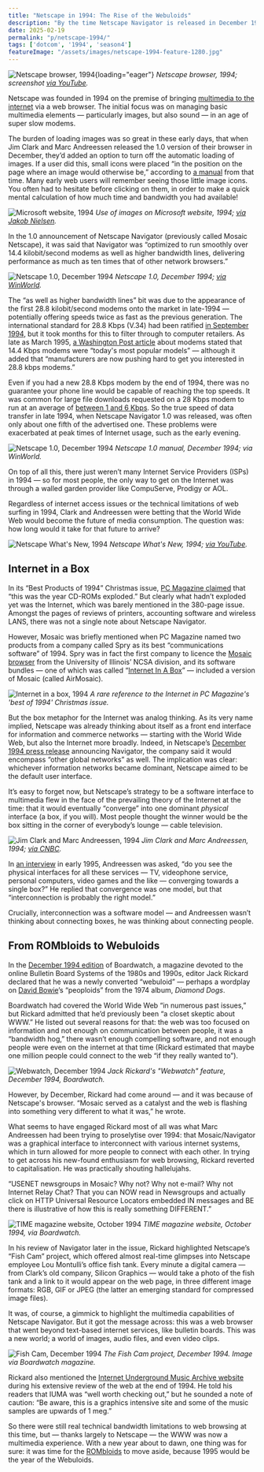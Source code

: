 ```yaml
---
title: "Netscape in 1994: The Rise of the Webuloids"
description: "By the time Netscape Navigator is released in December 1994, the World Wide Web is beginning to overcome bandwidth restrictions and live up to its potential as a multimedia portal to the internet."
date: 2025-02-19
permalink: "p/netscape-1994/"
tags: ['dotcom', '1994', 'season4']
featureImage: "/assets/images/netscape-1994-feature-1280.jpg"
---
```


![Netscape browser, 1994](/assets/images/netscape-1994-feature-1280.jpg){loading="eager"}
*Netscape browser, 1994; screenshot [via YouTube](https://www.youtube.com/watch?v=wjkwTrPZ9Dk).*

Netscape was founded in 1994 on the premise of bringing [multimedia to the internet](/p/multimedia-gulch-1994/) via a web browser. The initial focus was on managing basic multimedia elements — particularly images, but also sound — in an age of super slow modems.

The burden of loading images was so great in these early days, that when Jim Clark and Marc Andreessen released the 1.0 version of their browser in December, they’d added an option to turn off the automatic loading of images. If a user did this, small icons were placed “in the position on the page where an image would otherwise be,” according to [a manual](https://web.archive.org/web/20000816221942/http://home.mcom.com/home/manual_docs/learn.html#C9) from that time. Many early web users will remember seeing those little image icons. You often had to hesitate before clicking on them, in order to make a quick mental calculation of how much time and bandwidth you had available!

![Microsoft website, 1994](/assets/images/1994_ms_webmaster.jpg)
*Use of images on Microsoft website, 1994; [via Jakob Nielsen](https://www.nngroup.com/articles/1994-web-usability-report/).*

In the 1.0 announcement of Netscape Navigator (previously called Mosaic Netscape), it was said that Navigator was “optimized to run smoothly over 14.4 kilobit/second modems as well as higher bandwidth lines, delivering performance as much as ten times that of other network browsers.”

![Netscape 1.0, December 1994](/assets/images/Netscape1-screenshot.png)
*Netscape 1.0, December 1994; [via WinWorld](https://winworldpc.com/product/netscape-navigator/1x).*

The “as well as higher bandwidth lines” bit was due to the appearance of the first 28.8 kilobit/second modems onto the market in late-1994 — potentially offering speeds twice as fast as the previous generation. The international standard for 28.8 Kbps (V.34) had been ratified [in September 1994](https://www.itu.int/rec/T-REC-V.34-199409-S/en), but it took months for this to filter through to computer retailers. As late as March 1995, [a Washington Post article](https://www.washingtonpost.com/archive/business/1995/03/13/with-modems-speed-is-the-need-if-you-want-to-succeed/9cafd33c-5fa0-49dd-b0a4-fda5b18d284e/) about modems stated that 14.4 Kbps modems were “today's most popular models” — although it added that “manufacturers are now pushing hard to get you interested in 28.8 kbps modems.”

Even if you had a new 28.8 Kbps modem by the end of 1994, there was no guarantee your phone line would be capable of reaching the top speeds. It was common for large file downloads requested on a 28 Kbps modem to run at an average of [between 1 and 6 Kbps](https://www.gwsmedia.com/articles/how-internet-system-requirements-have-changed). So the true speed of data transfer in late 1994, when Netscape Navigator 1.0 was released, was often only about one fifth of the advertised one. These problems were exacerbated at peak times of Internet usage, such as the early evening.

![Netscape 1.0, December 1994](/assets/images/Netscape1-manual.jpg)
*Netscape 1.0 manual, December 1994; via WinWorld.*

On top of all this, there just weren’t many Internet Service Providers (ISPs) in 1994 — so for most people, the only way to get on the Internet was through a walled garden provider like CompuServe, Prodigy or AOL.

Regardless of internet access issues or the technical limitations of web surfing in 1994, Clark and Andreessen were betting that the World Wide Web would become the future of media consumption. The question was: how long would it take for that future to arrive?

![Netscape What's New, 1994](/assets/images/netscape-whatsnew-1994.jpg)
*Netscape What's New, 1994; [via YouTube](https://www.youtube.com/watch?v=wjkwTrPZ9Dk).*

## Internet in a Box

In its “Best Products of 1994” Christmas issue, [PC Magazine claimed](https://archive.org/details/pc-magazine-best-products-of-1994-jan-1995/page/n107/mode/2up?view=theater) that “this was the year CD-ROMs exploded.” But clearly what hadn’t exploded yet was the Internet, which was barely mentioned in the 380-page issue. Amongst the pages of reviews of printers, accounting software and wireless LANS, there was not a single note about Netscape Navigator. 

However, Mosaic was briefly mentioned when PC Magazine named two products from a company called Spry as its best “communications software” of 1994. Spry was in fact the first company to licence the [Mosaic browser](/p/1993-mosaic-launches-and-the-web-is-set-free/) from the University of Illinois’ NCSA division, and its software bundles — one of which was called “[Internet In A Box](https://arstechnica.com/information-technology/2014/10/opening-an-internet-time-capsule-internet-in-a-box-for-win95/)” — included a version of Mosaic (called AirMosaic). 

![Internet in a box, 1994](/assets/images/internet-box-1994.jpg)
*A rare reference to the Internet in PC Magazine's 'best of 1994' Christmas issue.*

But the box metaphor for the Internet was analog thinking. As its very name implied, Netscape was already thinking about itself as a front end interface for information and commerce networks — starting with the World Wide Web, but also the Internet more broadly. Indeed, in Netscape’s [December 1994 press release](https://web.archive.org/web/20050326152726/http://wp.netscape.com/newsref/pr/newsrelease8.html) announcing Navigator, the company said it would encompass “other global networks” as well. The implication was clear: whichever information networks became dominant, Netscape aimed to be the default user interface.

It’s easy to forget now, but Netscape’s strategy to be a software interface to multimedia flew in the face of the prevailing theory of the Internet at the time: that it would eventually “converge” into one dominant *physical* interface (a box, if you will). Most people thought the winner would be the box sitting in the corner of everybody’s lounge — cable television.

![Jim Clark and Marc Andreessen, 1994](/assets/images/marc-jim-1994.jpg)
*Jim Clark and Marc Andreessen, 1994; [via CNBC](https://www.cnbc.com/video/2019/04/04/this-day-in-history-april-4-2019.html).*

In [an interview](http://users.rcn.com/thomst/marca.html) in early 1995, Andreessen was asked, “do you see the physical interfaces for all these services — TV, videophone service, personal computers, video games and the like — converging towards a single box?” He replied that convergence was one model, but that “interconnection is probably the right model.” 

Crucially, interconnection was a software model — and Andreessen wasn’t thinking about connecting boxes, he was thinking about connecting people.

## From ROMbloids to Webuloids

In the [December 1994 edition](https://archive.org/details/Boardwatch1994-12/) of Boardwatch, a magazine devoted to the online Bulletin Board Systems of the 1980s and 1990s, editor Jack Rickard declared that he was a newly converted “webuloid” — perhaps a wordplay on [David Bowie](/p/bowienet-the-inside-story/)’s “peoploids” from the 1974 album, *Diamond Dogs*.

Boardwatch had covered the World Wide Web “in numerous past issues,” but Rickard admitted that he’d previously been “a closet skeptic about WWW.” He listed out several reasons for that: the web was too focused on information and not enough on communication between people, it was a “bandwidth hog,” there wasn’t enough compelling software, and not enough people were even on the internet at that time (Rickard estimated that maybe one million people could connect to the web “if they really wanted to”).

![Webwatch, December 1994](/assets/images/webwatch-1994c.jpg)
*Jack Rickard's "Webwatch" feature, December 1994, Boardwatch.*

However, by December, Rickard had come around — and it was because of Netscape's browser. “Mosaic served as a catalyst and the web is flashing into something very different to what it was,” he wrote.

What seems to have engaged Rickard most of all was what Marc Andreessen had been trying to proselytise over 1994: that Mosaic/Navigator was a graphical interface to interconnect with various internet systems, which in turn allowed for more people to connect with each other. In trying to get across his new-found enthusiasm for web browsing, Rickard reverted to capitalisation. He was practically shouting hallelujahs.

“USENET newsgroups in Mosaic? Why not? Why not e-mail? Why not Internet Relay Chat? That you can NOW read in Newsgroups and actually click on HTTP Universal Resource Locators embedded IN messages and BE there is illustrative of how this is really something DIFFERENT.”

![TIME magazine website, October 1994](/assets/images/time-mag-website-oct1994.jpg)
*TIME magazine website, October 1994, via Boardwatch.*
 
In his review of Navigator later in the issue, Rickard highlighted Netscape’s “Fish Cam” project, which offered almost real-time glimpses into Netscape employee Lou Montulli’s office fish tank. Every minute a digital camera — from Clark’s old company, Silicon Graphics — would take a photo of the fish tank and a link to it would appear on the web page, in three different image formats: RGB, GIF or JPEG (the latter an emerging standard for compressed image files).

It was, of course, a gimmick to highlight the multimedia capabilities of Netscape Navigator. But it got the message across: this was a web browser that went beyond text-based internet services, like bulletin boards. This was a new world; a world of images, audio files, and even video clips. 

![Fish Cam, December 1994](/assets/images/fish-cam-1994.jpg)
*The Fish Cam project, December 1994. Image via Boardwatch magazine.*

Rickard also mentioned the [Internet Underground Music Archive website](/p/iuma-1994/) during his extensive review of the web at the end of 1994. He told his readers that IUMA was “well worth checking out,” but he sounded a note of caution: “Be aware, this is a graphics intensive site and some of the music samples are upwards of 1 meg.”

So there were still real technical bandwidth limitations to web browsing at this time, but — thanks largely to Netscape — the WWW was now a multimedia experience. With a new year about to dawn, one thing was for sure: it was time for the [ROMbloids](/p/cd-roms-1994/) to move aside, because 1995 would be the year of the Webuloids.


